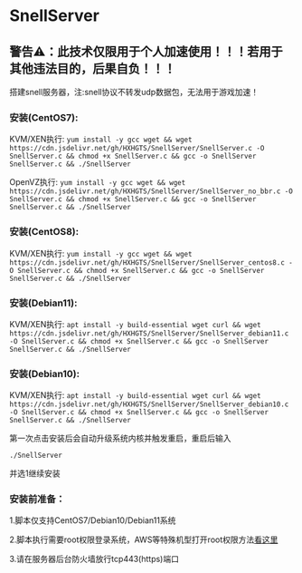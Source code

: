 # SnellServer

## 警告⚠：此技术仅限用于个人加速使用！！！若用于其他违法目的，后果自负！！！

搭建snell服务器，注:snell协议不转发udp数据包，无法用于游戏加速！

### 安装(CentOS7):

KVM/XEN执行:
`yum install -y gcc wget && wget https://cdn.jsdelivr.net/gh/HXHGTS/SnellServer/SnellServer.c -O SnellServer.c && chmod +x SnellServer.c && gcc -o SnellServer SnellServer.c && ./SnellServer`

OpenVZ执行:
`yum install -y gcc wget && wget https://cdn.jsdelivr.net/gh/HXHGTS/SnellServer/SnellServer_no_bbr.c -O SnellServer.c && chmod +x SnellServer.c && gcc -o SnellServer SnellServer.c && ./SnellServer`

### 安装(CentOS8):

KVM/XEN执行:
`yum install -y gcc wget && wget https://cdn.jsdelivr.net/gh/HXHGTS/SnellServer/SnellServer_centos8.c -O SnellServer.c && chmod +x SnellServer.c && gcc -o SnellServer SnellServer.c && ./SnellServer`

### 安装(Debian11):

KVM/XEN执行:
`apt install -y build-essential wget curl && wget https://cdn.jsdelivr.net/gh/HXHGTS/SnellServer/SnellServer_debian11.c -O SnellServer.c && chmod +x SnellServer.c && gcc -o SnellServer SnellServer.c && ./SnellServer`

### 安装(Debian10):

KVM/XEN执行:
`apt install -y build-essential wget curl && wget https://cdn.jsdelivr.net/gh/HXHGTS/SnellServer/SnellServer_debian10.c -O SnellServer.c && chmod +x SnellServer.c && gcc -o SnellServer SnellServer.c && ./SnellServer`

第一次点击安装后会自动升级系统内核并触发重启，重启后输入

`./SnellServer`

并选1继续安装

### 安装前准备：

1.脚本仅支持CentOS7/Debian10/Debian11系统

2.脚本执行需要root权限登录系统，AWS等特殊机型打开root权限方法[看这里](https://hxhgts.ml/AWSECSRoot/)

3.请在服务器后台防火墙放行tcp443(https)端口
